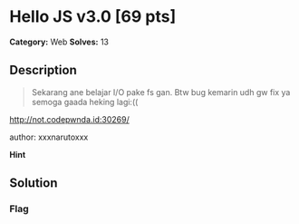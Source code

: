 # Hello JS v3.0 [69 pts]

**Category:** Web
**Solves:** 13

## Description
>Sekarang ane belajar I/O pake fs gan. Btw bug kemarin udh gw fix ya semoga gaada heking lagi:((

http://not.codepwnda.id:30269/

author: xxxnarutoxxx

**Hint**


## Solution

### Flag


